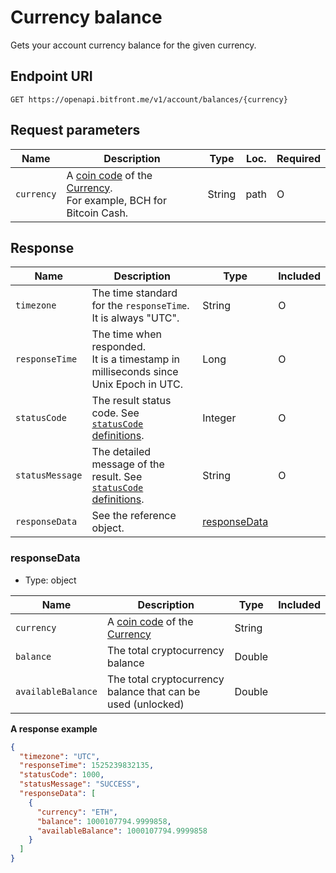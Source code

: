# Currency balance

Gets your account currency balance for the given currency.

## Endpoint URI

```
GET https://openapi.bitfront.me/v1/account/balances/{currency}
```

## Request parameters

| Name                               | Description                                                                                      | Type | Loc. | Required |
| ---------------------------------- | ------------------------------------------------------------------------------------------------ | ---- | ---- | -------- |
| `currency`                         | A [coin code](/5_Terms.md#coin-code) of the [Currency](/5_Terms.md#currency-for-coin-trading). <br/>For example, BCH for Bitcoin Cash. | String | path | O    |

## Response

| Name                                                       | Description                                                                                                | Type                          | Included |
| ---------------------------------------------------------- | ---------------------------------------------------------------------------------------------------------- | ----------------------------- | -------- |
| `timezone`                                                 | The time standard for the `responseTime`. It is always "UTC".                                              | String                        | O        |
| `responseTime`                                             | The time when responded. <br/>It is a timestamp in milliseconds since Unix Epoch in UTC. | Long | O                             |
| `statusCode`                                               | The result status code. See [`statusCode` definitions](/1_Overview.md#statuscode-definitions).             | Integer                       | O        |
| `statusMessage`                                            | The detailed message of the result. See [`statusCode` definitions](/1_Overview.md#statuscode-definitions). | String                        | O        |
| `responseData`                                             | See the reference object. | [responseData](#responsedata) |          |

### responseData

- Type: object

| Name | Description | Type | Included |
|---|---|---|---|
| `currency`|A [coin code](/5_Terms.md#coin-code) of the [Currency](/5_Terms.md#currency-for-coin-trading)|String||
| `balance`|The total cryptocurrency balance|Double||
| `availableBalance`|The total cryptocurrency balance that can be used (unlocked)|Double||

**A response example**

```json
{
  "timezone": "UTC",
  "responseTime": 1525239832135,
  "statusCode": 1000,
  "statusMessage": "SUCCESS",
  "responseData": [
    {
      "currency": "ETH",
      "balance": 1000107794.9999858,
      "availableBalance": 1000107794.9999858
    }
  ]
}
```
